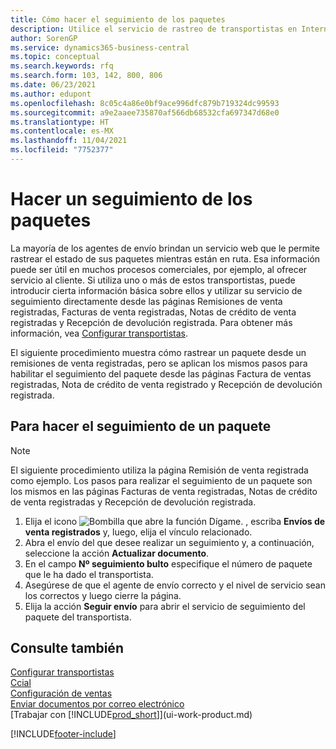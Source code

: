 ```yaml
---
title: Cómo hacer el seguimiento de los paquetes
description: Utilice el servicio de rastreo de transportistas en Internet para rastrear paquetes y seguir el progreso de una entrega.
author: SorenGP
ms.service: dynamics365-business-central
ms.topic: conceptual
ms.search.keywords: rfq
ms.search.form: 103, 142, 800, 806
ms.date: 06/23/2021
ms.author: edupont
ms.openlocfilehash: 8c05c4a86e0bf9ace996dfc879b719324dc99593
ms.sourcegitcommit: a9e2aaee735870af566db68532cfa697347d68e0
ms.translationtype: HT
ms.contentlocale: es-MX
ms.lasthandoff: 11/04/2021
ms.locfileid: "7752377"
---
```

# <a name="track-packages"></a>Hacer un seguimiento de los paquetes
La mayoría de los agentes de envío brindan un servicio web que le permite rastrear el estado de sus paquetes mientras están en ruta. Esa información puede ser útil en muchos procesos comerciales, por ejemplo, al ofrecer servicio al cliente. Si utiliza uno o más de estos transportistas, puede introducir cierta información básica sobre ellos y utilizar su servicio de seguimiento directamente desde las páginas Remisiones de venta registradas, Facturas de venta registradas, Notas de crédito de venta registradas y Recepción de devolución registrada. Para obtener más información, vea [Configurar transportistas](sales-how-to-set-up-shipping-agents.md). 

El siguiente procedimiento muestra cómo rastrear un paquete desde un remisiones de venta registradas, pero se aplican los mismos pasos para habilitar el seguimiento del paquete desde las páginas Factura de ventas registradas, Nota de crédito de venta registrado y Recepción de devolución registrada.  

## <a name="to-track-a-package"></a>Para hacer el seguimiento de un paquete

> [!NOTE]
> El siguiente procedimiento utiliza la página Remisión de venta registrada como ejemplo. Los pasos para realizar el seguimiento de un paquete son los mismos en las páginas Facturas de venta registradas, Notas de crédito de venta registradas y Recepción de devolución registrada.

1. Elija el icono ![Bombilla que abre la función Dígame.](media/ui-search/search_small.png "Dígame qué desea hacer") , escriba **Envíos de venta registrados** y, luego, elija el vínculo relacionado.
2. Abra el envío del que desee realizar un seguimiento y, a continuación, seleccione la acción **Actualizar documento**.
3. En el campo **Nº seguimiento bulto** especifique el número de paquete que le ha dado el transportista. 
4. Asegúrese de que el agente de envío correcto y el nivel de servicio sean los correctos y luego cierre la página.
5. Elija la acción **Seguir envío** para abrir el servicio de seguimiento del paquete del transportista.

## <a name="see-also"></a>Consulte también

[Configurar transportistas](sales-how-to-set-up-shipping-agents.md)  
[Ccial](sales-manage-sales.md)  
[Configuración de ventas](sales-setup-sales.md)  
[Enviar documentos por correo electrónico](ui-how-send-documents-email.md)  
[Trabajar con [!INCLUDE[prod_short](includes/prod_short.md)]](ui-work-product.md)


[!INCLUDE[footer-include](includes/footer-banner.md)]